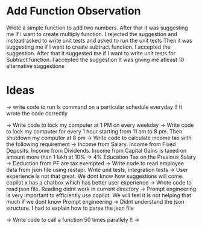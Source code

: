 # Add Function Observation

Wrote a simple function to add two numbers. After that it was suggesting me if i want to create multiply function.
I rejected the suggestion and instead asked to write unit tests and asked to run the unit tests
Then it was suggesting me if I want to create subtract function. I accepted the suggestion. 
After that it suggested me if I want to write unit tests for Subtract function. I accepted the suggestion
It was giving me atleast 10 alternative suggestions


# Ideas
-> write code to run ls command on a particular schedule everyday
!! It wrote the code correctly

-> Write code to lock my computer at 1 PM on every weekday
-> Write code to lock my computer for every 1 hour starting from 11 am to 8 pm. Then shutdown my computer at 8 pm
-> Write code to calculate income tax with the following requirement
    -> Income from Salary. Income from Fixed Deposits. Income from Dividends. Income from Capital Gains is taxed on amount more than 1 lakh at 10%
    -> 4% Education Tax on the Previous Salary
    -> Deduction from PF are tax exempted
-> Write code to read employee data from json file using restapi. Write unit tests, integration tests
    -> User experience is not that great. We dont know how suggestions will come. copilot x has a chatbox which has better user experience
    -> Wrote code to read json file. Reading didnt work in current directory
    -> Prompt engineering is very important to efficiently use copilot. We will feel it is not helping that much if we dont know Prompt engineering
    -> Didnt understand the json structure. I had to explain how to parse the json file

-> Write code to call a function 50 times parallely
!! 
-> 
